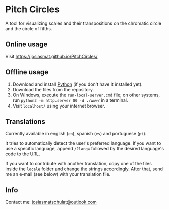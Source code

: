 # Pitch Circles

A tool for visualizing scales and their transpositions on the chromatic circle and the circle of fifths.

## Online usage

Visit https://josiasmat.github.io/PitchCircles/

## Offline usage

1. Download and install [Python](https://www.python.org/) (if you don't have it installed yet).
2. Download the files from the repository.
3. On Windows, execute the `run-local-server.cmd` file; on other systems, run `python3 -m http.server 80 -d ./www/` in a terminal.
4. Visit `localhost/` using your internet browser.

## Translations

Currently available in english (`en`), spanish (`es`) and portuguese (`pt`).

It tries to automatically detect the user's preferred language. If you want to use a specific language, append `/?lang=` followed by the desired language's code to the URL.

If you want to contribute with another translation, copy one of the files inside the `locale` folder and change the strings accordingly. After that, send me an e-mail (see below) with your translation file.

## Info

Contact me: josiasmatschulat@outlook.com
